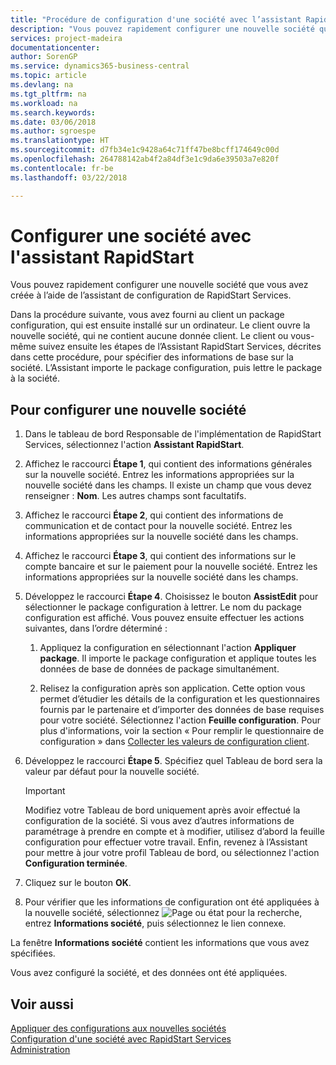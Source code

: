```yaml
---
title: "Procédure de configuration d'une société avec l’assistant RapidStart | Microsoft Docs"
description: "Vous pouvez rapidement configurer une nouvelle société que vous avez créée à l’aide de l’assistant de configuration de RapidStart Services."
services: project-madeira
documentationcenter: 
author: SorenGP
ms.service: dynamics365-business-central
ms.topic: article
ms.devlang: na
ms.tgt_pltfrm: na
ms.workload: na
ms.search.keywords: 
ms.date: 03/06/2018
ms.author: sgroespe
ms.translationtype: HT
ms.sourcegitcommit: d7fb34e1c9428a64c71ff47be8bcff174649c00d
ms.openlocfilehash: 264788142ab4f2a84df3e1c9da6e39503a7e820f
ms.contentlocale: fr-be
ms.lasthandoff: 03/22/2018

---
```

# <a name="configure-a-company-with-the-rapidstart-wizard"></a>Configurer une société avec l'assistant RapidStart
Vous pouvez rapidement configurer une nouvelle société que vous avez créée à l’aide de l’assistant de configuration de RapidStart Services.

Dans la procédure suivante, vous avez fourni au client un package configuration, qui est ensuite installé sur un ordinateur. Le client ouvre la nouvelle société, qui ne contient aucune donnée client. Le client ou vous-même suivez ensuite les étapes de l’Assistant RapidStart Services, décrites dans cette procédure, pour spécifier des informations de base sur la société. L’Assistant importe le package configuration, puis lettre le package à la société.  

## <a name="to-configure-a-new-company"></a>Pour configurer une nouvelle société  
1. Dans le tableau de bord Responsable de l'implémentation de RapidStart Services, sélectionnez l'action **Assistant RapidStart**.  
2. Affichez le raccourci **Étape 1**, qui contient des informations générales sur la nouvelle société. Entrez les informations appropriées sur la nouvelle société dans les champs. Il existe un champ que vous devez renseigner : **Nom**. Les autres champs sont facultatifs.  
3. Affichez le raccourci **Étape 2**, qui contient des informations de communication et de contact pour la nouvelle société. Entrez les informations appropriées sur la nouvelle société dans les champs.
4. Affichez le raccourci **Étape 3**, qui contient des informations sur le compte bancaire et sur le paiement pour la nouvelle société. Entrez les informations appropriées sur la nouvelle société dans les champs.  
5. Développez le raccourci **Étape 4**. Choisissez le bouton **AssistEdit** pour sélectionner le package configuration à lettrer. Le nom du package configuration est affiché. Vous pouvez ensuite effectuer les actions suivantes, dans l’ordre déterminé :  

    1. Appliquez la configuration en sélectionnant l'action **Appliquer package**. Il importe le package configuration et applique toutes les données de base de données de package simultanément.  

    2. Relisez la configuration après son application. Cette option vous permet d’étudier les détails de la configuration et les questionnaires fournis par le partenaire et d’importer des données de base requises pour votre société. Sélectionnez l'action **Feuille configuration**. Pour plus d'informations, voir la section « Pour remplir le questionnaire de configuration » dans [Collecter les valeurs de configuration client](admin-gather-customer-setup-values.md).  

6. Développez le raccourci **Étape 5**. Spécifiez quel Tableau de bord sera la valeur par défaut pour la nouvelle société.  

    > [!IMPORTANT]  
    >  Modifiez votre Tableau de bord uniquement après avoir effectué la configuration de la société. Si vous avez d’autres informations de paramétrage à prendre en compte et à modifier, utilisez d’abord la feuille configuration pour effectuer votre travail. Enfin, revenez à l’Assistant pour mettre à jour votre profil Tableau de bord, ou sélectionnez l'action **Configuration terminée**.

7. Cliquez sur le bouton **OK**.  
8. Pour vérifier que les informations de configuration ont été appliquées à la nouvelle société, sélectionnez ![Page ou état pour la recherche](media/ui-search/search_small.png "Page ou état pour la recherche"), entrez **Informations société**, puis sélectionnez le lien connexe.

La fenêtre **Informations société** contient les informations que vous avez spécifiées.   

Vous avez configuré la société, et des données ont été appliquées.  

## <a name="see-also"></a>Voir aussi  
[Appliquer des configurations aux nouvelles sociétés](admin-apply-configuration-to-new-companies.md)  
[Configuration d'une société avec RapidStart Services](admin-set-up-a-company-with-rapidstart.md)  
[Administration](admin-setup-and-administration.md)


